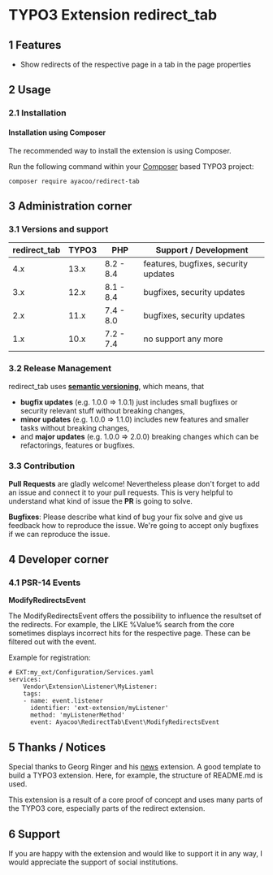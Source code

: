 # TYPO3 Extension redirect_tab

## 1 Features

* Show redirects of the respective page in a tab in the page properties

## 2 Usage

### 2.1 Installation

#### Installation using Composer

The recommended way to install the extension is using Composer.

Run the following command within your [Composer][1] based TYPO3 project:

```
composer require ayacoo/redirect-tab
```

## 3 Administration corner

### 3.1 Versions and support

| redirect_tab | TYPO3 | PHP       | Support / Development       |
|--------------|-------|-----------|-----------------------------|
| 4.x          | 13.x  | 8.2 - 8.4 | features, bugfixes, security updates |
| 3.x          | 12.x  | 8.1 - 8.4 | bugfixes, security updates  |
| 2.x          | 11.x  | 7.4 - 8.0 | bugfixes, security updates  |
| 1.x          | 10.x  | 7.2 - 7.4 | no support any more         |

### 3.2 Release Management

redirect_tab uses [**semantic versioning**][2], which means, that

* **bugfix updates** (e.g. 1.0.0 => 1.0.1) just includes small bugfixes or
  security relevant stuff without breaking changes,
* **minor updates** (e.g. 1.0.0 => 1.1.0) includes new features and smaller
  tasks without breaking changes,
* and **major updates** (e.g. 1.0.0 => 2.0.0) breaking changes which can be
  refactorings, features or bugfixes.

### 3.3 Contribution

**Pull Requests** are gladly welcome! Nevertheless please don't forget to add an
issue and connect it to your pull requests. This
is very helpful to understand what kind of issue the **PR** is going to solve.

**Bugfixes**: Please describe what kind of bug your fix solve and give us
feedback how to reproduce the issue. We're going
to accept only bugfixes if we can reproduce the issue.

## 4 Developer corner

### 4.1 PSR-14 Events

**ModifyRedirectsEvent**

The ModifyRedirectsEvent offers the possibility to influence the resultset of
the redirects. For example, the LIKE %Value% search from the core sometimes
displays incorrect hits for the respective page. These can be filtered out with
the event.

Example for registration:

```
# EXT:my_ext/Configuration/Services.yaml
services:
    Vendor\Extension\Listener\MyListener:
    tags:
    - name: event.listener
      identifier: 'ext-extension/myListener'
      method: 'myListenerMethod'
      event: Ayacoo\RedirectTab\Event\ModifyRedirectsEvent
```

## 5 Thanks / Notices

Special thanks to Georg Ringer and his [news][3] extension. A good template to
build a TYPO3 extension. Here, for example, the structure of README.md is used.

This extension is a result of a core proof of concept and uses many parts of the
TYPO3 core, especially parts of the redirect extension.

[1]: https://getcomposer.org/

[2]: https://semver.org/

[3]: https://github.com/georgringer/news

## 6 Support

If you are happy with the extension and would like to support it in any way, I
would appreciate the support of social institutions.
